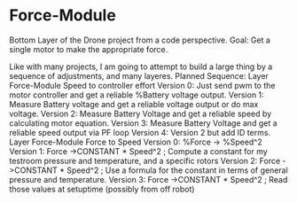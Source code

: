 # Force-Module
Bottom Layer of the Drone project from a code perspective.
Goal: Get a single motor to make the appropriate force.

Like with many projects, I am going to attempt to build a large thing by a sequence of adjustments, and many layeres.
Planned Sequence:
Layer Force-Module Speed to controller effort
Version 0: Just send pwm to the motor controller and get a reliable %Battery voltage output.
Version 1: Measure Battery voltage and get a reliable voltage output or do max voltage.
Version 2: Measure Battery Voltage and get a reliable speed by calculating motor equation.
Version 3: Measure Battery Voltage and get a reliable speed output via PF loop
Version 4: Version 2 but add ID terms.
Layer Force-Module Force to Speed
Version 0: %Force -> %Speed^2
Version 1: Force ->CONSTANT * Speed^2 ; Compute a constant for my testroom pressure and temperature, and a specific rotors
Version 2: Force ->CONSTANT * Speed^2 ; Use a formula for the constant in terms of general pressure and temperature.
Version 3: Force ->CONSTANT * Speed^2 ; Read those values at setuptime (possibly from off robot)
